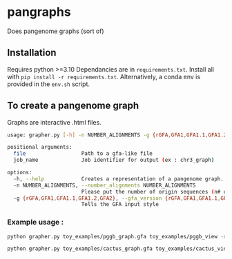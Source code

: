 # pangraphs
Does pangenome graphs (sort of)

## Installation

Requires python >=3.10
Dependancies are in `requirements.txt`. Install all with `pip install -r requirements.txt`.
Alternatively, a conda env is provided in the `env.sh` script.

## To create a pangenome graph

Graphs are interactive .html files.

```bash
usage: grapher.py [-h] -n NUMBER_ALIGNMENTS -g {rGFA,GFA1,GFA1.1,GFA1.2,GFA2} file job_name

positional arguments:
  file                  Path to a gfa-like file
  job_name              Job identifier for output (ex : chr3_graph)

options:
  -h, --help            Creates a representation of a pangenome graph.
  -n NUMBER_ALIGNMENTS, --number_alignments NUMBER_ALIGNMENTS
                        Please put the number of origin sequences (n# of genomes/scaffolds depending usecase)
  -g {rGFA,GFA1,GFA1.1,GFA1.2,GFA2}, --gfa_version {rGFA,GFA1,GFA1.1,GFA1.2,GFA2}
                        Tells the GFA input style
```

### Example usage : 

```bash
python grapher.py toy_examples/pggb_graph.gfa toy_examples/pggb_view -n 3 -g GFA1

python grapher.py toy_examples/cactus_graph.gfa toy_examples/cactus_view -n 3 -g GFA1.1
```